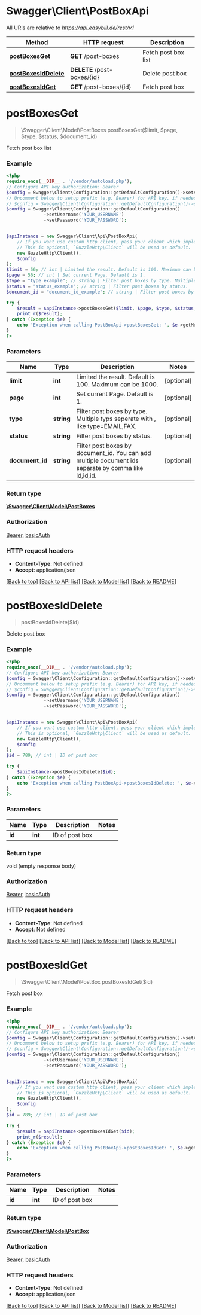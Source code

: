 # Swagger\Client\PostBoxApi

All URIs are relative to *https://api.easybill.de/rest/v1*

Method | HTTP request | Description
------------- | ------------- | -------------
[**postBoxesGet**](PostBoxApi.md#postboxesget) | **GET** /post-boxes | Fetch post box list
[**postBoxesIdDelete**](PostBoxApi.md#postboxesiddelete) | **DELETE** /post-boxes/{id} | Delete post box
[**postBoxesIdGet**](PostBoxApi.md#postboxesidget) | **GET** /post-boxes/{id} | Fetch post box

# **postBoxesGet**
> \Swagger\Client\Model\PostBoxes postBoxesGet($limit, $page, $type, $status, $document_id)

Fetch post box list

### Example
```php
<?php
require_once(__DIR__ . '/vendor/autoload.php');
// Configure API key authorization: Bearer
$config = Swagger\Client\Configuration::getDefaultConfiguration()->setApiKey('Authorization', 'YOUR_API_KEY');
// Uncomment below to setup prefix (e.g. Bearer) for API key, if needed
// $config = Swagger\Client\Configuration::getDefaultConfiguration()->setApiKeyPrefix('Authorization', 'Bearer');// Configure HTTP basic authorization: basicAuth
$config = Swagger\Client\Configuration::getDefaultConfiguration()
              ->setUsername('YOUR_USERNAME')
              ->setPassword('YOUR_PASSWORD');


$apiInstance = new Swagger\Client\Api\PostBoxApi(
    // If you want use custom http client, pass your client which implements `GuzzleHttp\ClientInterface`.
    // This is optional, `GuzzleHttp\Client` will be used as default.
    new GuzzleHttp\Client(),
    $config
);
$limit = 56; // int | Limited the result. Default is 100. Maximum can be 1000.
$page = 56; // int | Set current Page. Default is 1.
$type = "type_example"; // string | Filter post boxes by type. Multiple typs seperate with , like type=EMAIL,FAX.
$status = "status_example"; // string | Filter post boxes by status.
$document_id = "document_id_example"; // string | Filter post boxes by document_id. You can add multiple document ids separate by comma like id,id,id.

try {
    $result = $apiInstance->postBoxesGet($limit, $page, $type, $status, $document_id);
    print_r($result);
} catch (Exception $e) {
    echo 'Exception when calling PostBoxApi->postBoxesGet: ', $e->getMessage(), PHP_EOL;
}
?>
```

### Parameters

Name | Type | Description  | Notes
------------- | ------------- | ------------- | -------------
 **limit** | **int**| Limited the result. Default is 100. Maximum can be 1000. | [optional]
 **page** | **int**| Set current Page. Default is 1. | [optional]
 **type** | **string**| Filter post boxes by type. Multiple typs seperate with , like type&#x3D;EMAIL,FAX. | [optional]
 **status** | **string**| Filter post boxes by status. | [optional]
 **document_id** | **string**| Filter post boxes by document_id. You can add multiple document ids separate by comma like id,id,id. | [optional]

### Return type

[**\Swagger\Client\Model\PostBoxes**](../Model/PostBoxes.md)

### Authorization

[Bearer](../../README.md#Bearer), [basicAuth](../../README.md#basicAuth)

### HTTP request headers

 - **Content-Type**: Not defined
 - **Accept**: application/json

[[Back to top]](#) [[Back to API list]](../../README.md#documentation-for-api-endpoints) [[Back to Model list]](../../README.md#documentation-for-models) [[Back to README]](../../README.md)

# **postBoxesIdDelete**
> postBoxesIdDelete($id)

Delete post box

### Example
```php
<?php
require_once(__DIR__ . '/vendor/autoload.php');
// Configure API key authorization: Bearer
$config = Swagger\Client\Configuration::getDefaultConfiguration()->setApiKey('Authorization', 'YOUR_API_KEY');
// Uncomment below to setup prefix (e.g. Bearer) for API key, if needed
// $config = Swagger\Client\Configuration::getDefaultConfiguration()->setApiKeyPrefix('Authorization', 'Bearer');// Configure HTTP basic authorization: basicAuth
$config = Swagger\Client\Configuration::getDefaultConfiguration()
              ->setUsername('YOUR_USERNAME')
              ->setPassword('YOUR_PASSWORD');


$apiInstance = new Swagger\Client\Api\PostBoxApi(
    // If you want use custom http client, pass your client which implements `GuzzleHttp\ClientInterface`.
    // This is optional, `GuzzleHttp\Client` will be used as default.
    new GuzzleHttp\Client(),
    $config
);
$id = 789; // int | ID of post box

try {
    $apiInstance->postBoxesIdDelete($id);
} catch (Exception $e) {
    echo 'Exception when calling PostBoxApi->postBoxesIdDelete: ', $e->getMessage(), PHP_EOL;
}
?>
```

### Parameters

Name | Type | Description  | Notes
------------- | ------------- | ------------- | -------------
 **id** | **int**| ID of post box |

### Return type

void (empty response body)

### Authorization

[Bearer](../../README.md#Bearer), [basicAuth](../../README.md#basicAuth)

### HTTP request headers

 - **Content-Type**: Not defined
 - **Accept**: Not defined

[[Back to top]](#) [[Back to API list]](../../README.md#documentation-for-api-endpoints) [[Back to Model list]](../../README.md#documentation-for-models) [[Back to README]](../../README.md)

# **postBoxesIdGet**
> \Swagger\Client\Model\PostBox postBoxesIdGet($id)

Fetch post box

### Example
```php
<?php
require_once(__DIR__ . '/vendor/autoload.php');
// Configure API key authorization: Bearer
$config = Swagger\Client\Configuration::getDefaultConfiguration()->setApiKey('Authorization', 'YOUR_API_KEY');
// Uncomment below to setup prefix (e.g. Bearer) for API key, if needed
// $config = Swagger\Client\Configuration::getDefaultConfiguration()->setApiKeyPrefix('Authorization', 'Bearer');// Configure HTTP basic authorization: basicAuth
$config = Swagger\Client\Configuration::getDefaultConfiguration()
              ->setUsername('YOUR_USERNAME')
              ->setPassword('YOUR_PASSWORD');


$apiInstance = new Swagger\Client\Api\PostBoxApi(
    // If you want use custom http client, pass your client which implements `GuzzleHttp\ClientInterface`.
    // This is optional, `GuzzleHttp\Client` will be used as default.
    new GuzzleHttp\Client(),
    $config
);
$id = 789; // int | ID of post box

try {
    $result = $apiInstance->postBoxesIdGet($id);
    print_r($result);
} catch (Exception $e) {
    echo 'Exception when calling PostBoxApi->postBoxesIdGet: ', $e->getMessage(), PHP_EOL;
}
?>
```

### Parameters

Name | Type | Description  | Notes
------------- | ------------- | ------------- | -------------
 **id** | **int**| ID of post box |

### Return type

[**\Swagger\Client\Model\PostBox**](../Model/PostBox.md)

### Authorization

[Bearer](../../README.md#Bearer), [basicAuth](../../README.md#basicAuth)

### HTTP request headers

 - **Content-Type**: Not defined
 - **Accept**: application/json

[[Back to top]](#) [[Back to API list]](../../README.md#documentation-for-api-endpoints) [[Back to Model list]](../../README.md#documentation-for-models) [[Back to README]](../../README.md)

